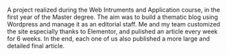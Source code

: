 A project realized during the Web Intruments and Application course, in the first year of the Master degree.
The aim was to build a thematic blog using Wordpress and manage it as an editorial staff.
Me and my team customized the site especially thanks to Elementor, and pulished an article every week for 6 weeks.
In the end, each one of us also published a more large and detailed final article.
